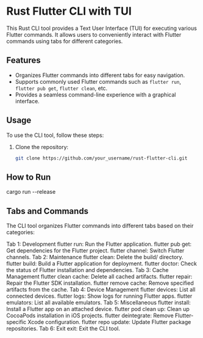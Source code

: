 # Rust Flutter CLI with TUI

This Rust CLI tool provides a Text User Interface (TUI) for executing various Flutter commands. It allows users to conveniently interact with Flutter commands using tabs for different categories.

## Features

- Organizes Flutter commands into different tabs for easy navigation.
- Supports commonly used Flutter commands such as `flutter run`, `flutter pub get`, `flutter clean`, etc.
- Provides a seamless command-line experience with a graphical interface.

## Usage

To use the CLI tool, follow these steps:

1. Clone the repository:

   ```bash
   git clone https://github.com/your_username/rust-flutter-cli.git

## How to Run

cargo run --release

## Tabs and Commands

The CLI tool organizes Flutter commands into different tabs based on their categories:

Tab 1: Development
  flutter run: Run the Flutter application.
  flutter pub get: Get dependencies for the Flutter project.
  flutter channel: Switch Flutter channels.
Tab 2: Maintenance
  flutter clean: Delete the build/ directory.
  flutter build: Build a Flutter application for deployment.
  flutter doctor: Check the status of Flutter installation and dependencies.
Tab 3: Cache Management
  flutter clean cache: Delete all cached artifacts.
  flutter repair: Repair the Flutter SDK installation.
  flutter remove cache: Remove specified artifacts from the cache.
Tab 4: Device Management
  flutter devices: List all connected devices.
  flutter logs: Show logs for running Flutter apps.
  flutter emulators: List all available emulators.
Tab 5: Miscellaneous
  flutter install: Install a Flutter app on an attached device.
  flutter pod clean up: Clean up CocoaPods installation in iOS projects.
  flutter deintegrate: Remove Flutter-specific Xcode configuration.
  flutter repo update: Update Flutter package repositories.
Tab 6: Exit
  exit: Exit the CLI tool.
